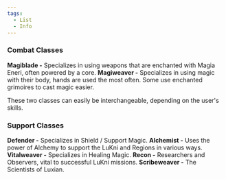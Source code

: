 ```yaml
---
tags:
  - List
  - Info
---
```

### **Combat Classes**

**Magiblade -** Specializes in using weapons that are enchanted with Magia Eneri, often powered by a core.
**Magiweaver -** Specializes in using magic with their body, hands are used the most often. Some use enchanted grimoires to cast magic easier.

These two classes can easily be interchangeable, depending on the user's skills.

### **Support Classes**

**Defender -** Specializes in Shield / Support Magic.
**Alchemist -** Uses the power of Alchemy to support the LuKni and Regions in various ways.
**Vitalweaver -** Specializes in Healing Magic.
**Recon -** Researchers and Observers, vital to successful LuKni missions.
**Scribeweaver -** The Scientists of Luxian.